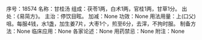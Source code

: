 序号：18574
名称：甘桂汤
组成：茯苓1两，白术1两，官桂1两，甘草1分。
出处：《易简方》。
主治：停饮目眩。
加减：None
功效：None
用法用量：上(口父)咀。每服4钱，水1盏，加生姜7片，大枣1个，煎至6分，去滓，不拘时服。
制备方法：None
临床应用：None
各家论述：None
用药禁忌：None
附注：None
